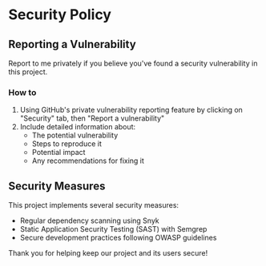 # Security Policy

## Reporting a Vulnerability

Report to me privately if you believe you've found a security vulnerability in this project.

### How to


1. Using GitHub's private vulnerability reporting feature by clicking on "Security" tab, then "Report a vulnerability"
2. Include detailed information about:
   - The potential vulnerability
   - Steps to reproduce it
   - Potential impact
   - Any recommendations for fixing it

## Security Measures

This project implements several security measures:
- Regular dependency scanning using Snyk
- Static Application Security Testing (SAST) with Semgrep
- Secure development practices following OWASP guidelines

Thank you for helping keep our project and its users secure!